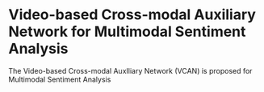 # Video-based Cross-modal Auxiliary Network for Multimodal Sentiment Analysis
The Video-based Cross-modal AuxIliary Network (VCAN) is proposed for Multimodal Sentiment Analysis
